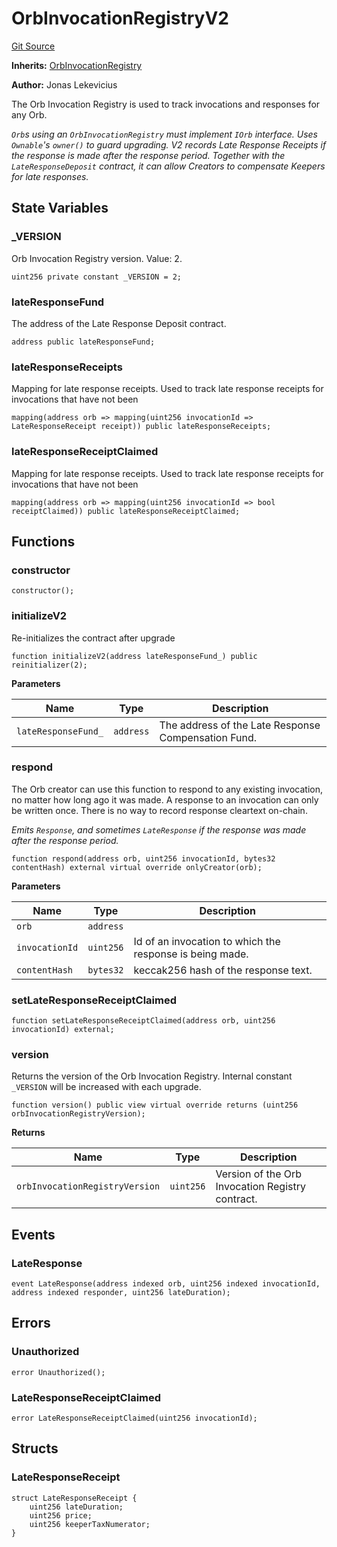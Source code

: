 # OrbInvocationRegistryV2
[Git Source](https://github.com/orbland/orb/blob/7955ccc3c983c925780d5ee46f888378f75efa47/src/OrbInvocationRegistryV2.sol)

**Inherits:**
[OrbInvocationRegistry](/src/OrbInvocationRegistry.sol/contract.OrbInvocationRegistry.md)

**Author:**
Jonas Lekevicius

The Orb Invocation Registry is used to track invocations and responses for any Orb.

*`Orb`s using an `OrbInvocationRegistry` must implement `IOrb` interface. Uses `Ownable`'s `owner()` to
guard upgrading.
V2 records Late Response Receipts if the response is made after the response period. Together with the
`LateResponseDeposit` contract, it can allow Creators to compensate Keepers for late responses.*


## State Variables
### _VERSION
Orb Invocation Registry version. Value: 2.


```solidity
uint256 private constant _VERSION = 2;
```


### lateResponseFund
The address of the Late Response Deposit contract.


```solidity
address public lateResponseFund;
```


### lateResponseReceipts
Mapping for late response receipts. Used to track late response receipts for invocations that have not been


```solidity
mapping(address orb => mapping(uint256 invocationId => LateResponseReceipt receipt)) public lateResponseReceipts;
```


### lateResponseReceiptClaimed
Mapping for late response receipts. Used to track late response receipts for invocations that have not been


```solidity
mapping(address orb => mapping(uint256 invocationId => bool receiptClaimed)) public lateResponseReceiptClaimed;
```


## Functions
### constructor


```solidity
constructor();
```

### initializeV2

Re-initializes the contract after upgrade


```solidity
function initializeV2(address lateResponseFund_) public reinitializer(2);
```
**Parameters**

|Name|Type|Description|
|----|----|-----------|
|`lateResponseFund_`|`address`| The address of the Late Response Compensation Fund.|


### respond

The Orb creator can use this function to respond to any existing invocation, no matter how long ago
it was made. A response to an invocation can only be written once. There is no way to record response
cleartext on-chain.

*Emits `Response`, and sometimes `LateResponse` if the response was made after the response period.*


```solidity
function respond(address orb, uint256 invocationId, bytes32 contentHash) external virtual override onlyCreator(orb);
```
**Parameters**

|Name|Type|Description|
|----|----|-----------|
|`orb`|`address`||
|`invocationId`|`uint256`| Id of an invocation to which the response is being made.|
|`contentHash`|`bytes32`|  keccak256 hash of the response text.|


### setLateResponseReceiptClaimed


```solidity
function setLateResponseReceiptClaimed(address orb, uint256 invocationId) external;
```

### version

Returns the version of the Orb Invocation Registry. Internal constant `_VERSION` will be increased with
each upgrade.


```solidity
function version() public view virtual override returns (uint256 orbInvocationRegistryVersion);
```
**Returns**

|Name|Type|Description|
|----|----|-----------|
|`orbInvocationRegistryVersion`|`uint256`| Version of the Orb Invocation Registry contract.|


## Events
### LateResponse

```solidity
event LateResponse(address indexed orb, uint256 indexed invocationId, address indexed responder, uint256 lateDuration);
```

## Errors
### Unauthorized

```solidity
error Unauthorized();
```

### LateResponseReceiptClaimed

```solidity
error LateResponseReceiptClaimed(uint256 invocationId);
```

## Structs
### LateResponseReceipt

```solidity
struct LateResponseReceipt {
    uint256 lateDuration;
    uint256 price;
    uint256 keeperTaxNumerator;
}
```


